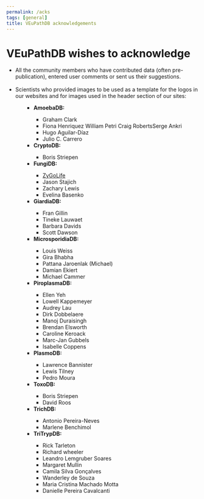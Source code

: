 ```yaml
---
permalink: /acks
tags: [general]
title: VEuPathDB acknowledgements
---
```

<h1>VEuPathDB wishes to acknowledge</h1>

<div class="static-content">

<ul class="cirbulletlist">
  <li>All the community members who have contributed data (often pre-publication), entered user comments or sent us their suggestions.</li>
  <br>
  <li>Scientists who provided images to be used as a template for the logos in our websites and for images used in the header section of our sites:

  <br>
    <ul class="cirbulletlist">
<ul>
<li><b>AmoebaDB:</b></li>
<ul>
<li>Graham Clark</li>
<li>Fiona Henriquez William Petri Craig RobertsSerge Ankri</li>
<li>Hugo Aguilar-Díaz</li>
<li>Julio C. Carrero</li>
</ul>
<li><b>CryptoDB:</b></li>
<ul>
<li>Boris Striepen</li>
</ul>
<li><b>FungiDB:</b></li>
<ul>
<li><a href="http://zygolife.org">ZyGoLife</a></li>
<li>Jason Stajich</li>
<li>Zachary Lewis</li>
<li>Evelina Basenko</li>
</ul>
<li><b>GiardiaDB:</b></li>
<ul>
<li>Fran Gillin</li>
<li>Tineke Lauwaet</li>
<li>Barbara Davids</li>
<li>Scott Dawson</li>
</ul>
<li><b>MicrosporidiaDB:</b></li>
<ul>
<li>Louis Weiss</li>
<li>Gira Bhabha</li>
<li>Pattana Jaroenlak (Michael)</li>
<li>Damian Ekiert</li>
<li>Michael Cammer</li>
</ul>
<li><b>PiroplasmaDB:</b></li>
<ul>
<li>Ellen Yeh</li>
<li>Lowell Kappemeyer</li>
<li>Audrey Lau</li>
<li>Dirk Dobbelaere</li>
<li>Manoj Duraisingh</li>
<li>Brendan Elsworth</li>
<li>Caroline Keroack</li>
<li>Marc-Jan Gubbels</li>
<li>Isabelle Coppens</li>
</ul>
<li><b>PlasmoDB:</b></li>
<ul>
<li>Lawrence Bannister</li>
<li>Lewis Tilney</li>
<li>Pedro Moura</li>
</ul>
<li><b>ToxoDB:</b></li>
<ul>
<li>Boris Striepen</li>
<li>David Roos</li>
</ul>
<li><b>TrichDB:</b></li>
<ul>
<li>Antonio Pereira-Neves</li>
<li>Marlene Benchimol</li>
</ul>
<li><b>TriTrypDB:</b></li>
<ul>
<li>Rick Tarleton</li>
<li>Richard wheeler</li>
<li>Leandro Lemgruber Soares</li>
<li>Margaret Mullin</li>
<li>Camila Silva Gonçalves</li>
<li>Wanderley de Souza</li>
<li>Maria Cristina Machado Motta</li>
<li>Danielle Pereira Cavalcanti</li>
</ul>
</ul>
</ul>

</div>

